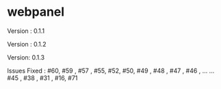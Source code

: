 # webpanel

Version : 0.1.1


Version : 0.1.2


Version: 0.1.3
 
  Issues Fixed : #60, #59 , #57 , #55, #52, #50, #49 , #48 , #47 , #46 , …
… #45 , #38 , #31 , #16, #71
